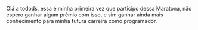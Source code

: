 Olá a todods, essa é minha primeira vez que participo dessa Maratona, não espero ganhar algum prêmio com isso, e sim ganhar ainda mais conhecimento para minha futura carreira como programador.
